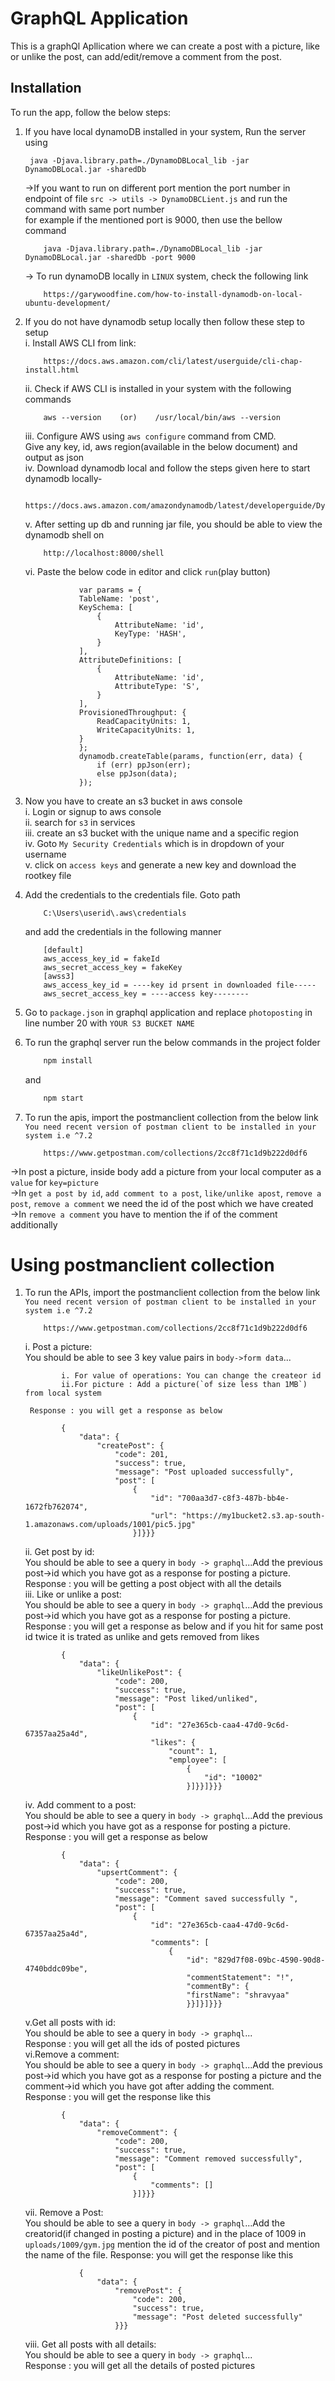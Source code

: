 # GraphQL Application

This is a graphQl Apllication where we can create a post with a picture, like or unlike the post, can add/edit/remove a comment from the post.

## Installation

To run the app, follow the below steps:

1. If you have local dynamoDB installed in your system, Run the server using
    ```shell
     java -Djava.library.path=./DynamoDBLocal_lib -jar DynamoDBLocal.jar -sharedDb
    ```
    ->If you want to run on different port mention the port number in endpoint of file
        `src -> utils -> DynamoDBCLient.js`
    and run the command with same port number <br/>for example if the mentioned port is 9000, then use the bellow command
    ```shell
        java -Djava.library.path=./DynamoDBLocal_lib -jar DynamoDBLocal.jar -sharedDb -port 9000
    ```
    -> To run dynamoDB locally in `LINUX` system, check the following link
    ```shell
        https://garywoodfine.com/how-to-install-dynamodb-on-local-ubuntu-development/
    ```

2. If you do not have dynamodb setup locally then follow these step to setup<br/>
    i. Install AWS CLI from link: 
    ```shell
        https://docs.aws.amazon.com/cli/latest/userguide/cli-chap-install.html
    ```
    ii. Check if AWS CLI is installed in your system with the following commands
    ```shell
        aws --version    (or)    /usr/local/bin/aws --version
    ```
    iii. Configure AWS using `aws configure` command from CMD. <br/>Give any key, id, aws region(available in the below document) and output as json<br/>
    iv. Download dynamodb local and follow the steps given here to start dynamodb locally-<br/>
    ```shell
        https://docs.aws.amazon.com/amazondynamodb/latest/developerguide/DynamoDBLocal.DownloadingAndRunning.html
    ```
    v. After setting up db and running jar file, you should be able to view the dynamodb shell on
    ```shell
        http://localhost:8000/shell
    ```
    vi. Paste the below code in editor and click `run`(play button)<br/>
    ```shell
                var params = {
                TableName: 'post',
                KeySchema: [ 
                    { 
                        AttributeName: 'id',
                        KeyType: 'HASH',
                    }
                ],
                AttributeDefinitions: [ 
                    {
                        AttributeName: 'id',
                        AttributeType: 'S', 
                    }
                ],
                ProvisionedThroughput: { 
                    ReadCapacityUnits: 1, 
                    WriteCapacityUnits: 1, 
                }
                };
                dynamodb.createTable(params, function(err, data) {
                    if (err) ppJson(err); 
                    else ppJson(data); 
                });
    ```

3. Now you have to create an s3 bucket in aws console<br/>
    i.   Login or signup to aws console<br/>
    ii.  search for  `s3` in services<br/>
    iii. create an s3 bucket with the unique name and a specific region<br/>
    iv.  Goto `My Security Credentials` which is in dropdown of your username<br/>
    v.   click on `access keys` and generate a new key and download the rootkey file
4. Add the credentials to the credentials file. Goto path
    ```shell
        C:\Users\userid\.aws\credentials
    ```
    and add the credentials in the following manner
    ```shell
        [default]
        aws_access_key_id = fakeId
        aws_secret_access_key = fakeKey
        [awss3]
        aws_access_key_id = ----key id prsent in downloaded file-----
        aws_secret_access_key = ----access key--------
    ```
5. Go to `package.json` in graphql application and replace ``photoposting`` in line number 20 with `YOUR S3 BUCKET NAME`
6. To run the graphql server run the below commands in the project folder
    ```bash
        npm install
    ```

    and 

    ```bash
        npm start
    ```

7. To run the apis, import the postmanclient collection from the below link `You need recent version of postman client to be installed in your system i.e ^7.2`
    ```shell
        https://www.getpostman.com/collections/2cc8f71c1d9b222d0df6
    ```
->In post a picture, inside body add a picture from your local computer as a `value` for `key=picture`<br/>
->In `get a post by id`, `add comment to a post`, `like/unlike apost`, `remove a post`, `remove a comment` we need the id of the post which we have created<br/>
->In `remove a comment` you have to mention the if of the comment additionally<br/>

# Using postmanclient collection

1. To run the APIs, import the postmanclient collection from the below link `You need recent version of postman client to be installed in your system i.e ^7.2`
    ```shell
        https://www.getpostman.com/collections/2cc8f71c1d9b222d0df6
    ```
    i. Post a picture: <br/>
        You should be able to see 3 key value pairs in `body->form data`... <br/>
    ```shell
            i. For value of operations: You can change the createor id
            ii.For picture : Add a picture(`of size less than 1MB`) from local system
    ```
        Response : you will get a response as below
    ```shell
            {
                "data": {
                    "createPost": {
                        "code": 201,
                        "success": true,
                        "message": "Post uploaded successfully",
                        "post": [
                            {
                                "id": "700aa3d7-c8f3-487b-bb4e-1672fb762074",
                                "url": "https://my1bucket2.s3.ap-south-1.amazonaws.com/uploads/1001/pic5.jpg"
                            }]}}}
    ```
    ii. Get post by id:<br/>
        You should be able to see a query in `body -> graphql`...Add the previous post->id which you have got as a response for posting a picture.<br/>
        Response : you will be getting a post object with all the details<br/>
    iii. Like or unlike a post:<br/>
        You should be able to see a query in `body -> graphql`...Add the previous post->id which you have got as a response for posting a picture.<br/>
        Response : you will get a response as below  and if you hit for same post id twice it is trated as unlike and gets removed from likes
    ```shell
            {
                "data": {
                    "likeUnlikePost": {
                        "code": 200,
                        "success": true,
                        "message": "Post liked/unliked",
                        "post": [
                            {
                                "id": "27e365cb-caa4-47d0-9c6d-67357aa25a4d",
                                "likes": {
                                    "count": 1,
                                    "employee": [
                                        {
                                            "id": "10002"
                                        }]}}]}}}
    ```
    iv. Add comment to a post:<br/>
    You should be able to see a query in `body -> graphql`...Add the previous post->id which you have got as a response for posting a picture.<br/>
        Response : you will get a response as below
    ```shell
            {
                "data": {
                    "upsertComment": {
                        "code": 200,
                        "success": true,
                        "message": "Comment saved successfully ",
                        "post": [
                            {
                                "id": "27e365cb-caa4-47d0-9c6d-67357aa25a4d",
                                "comments": [
                                    {
                                        "id": "829d7f08-09bc-4590-90d8-4740bddc09be",
                                        "commentStatement": "!",
                                        "commentBy": {
                                        "firstName": "shravyaa"
                                        }}]}]}}}
    ```
    v.Get all posts with id:<br/>
    You should be able to see a query in `body -> graphql`...<br/>
        Response : you will get all the ids of posted pictures<br/>
    vi.Remove a comment:<br/>
    You should be able to see a query in `body -> graphql`...Add the previous post->id which you have got as a response for posting a picture and the comment->id which you have got after adding the comment.<br/>
        Response : you will get the response like this
    ```shell
            {
                "data": {
                    "removeComment": {
                        "code": 200,
                        "success": true,
                        "message": "Comment removed successfully",
                        "post": [
                            {
                                "comments": []
                            }]}}}
    ```
    vii. Remove a Post: <br/>
    You should be able to see a query in `body -> graphql`...Add the creatorid(if changed in posting a picture) and in the place of 1009 in `uploads/1009/gym.jpg` mention the id of the creator of post and mention the name of the file.
        Response: you will get the response like this
    ```shell
                {
                    "data": {
                        "removePost": {
                            "code": 200,
                            "success": true,
                            "message": "Post deleted successfully"
                        }}}
    ```
    viii. Get all posts with all details:<br/>
    You should be able to see a query in `body -> graphql`...<br/>
    Response : you will get all the details of posted pictures<br/>